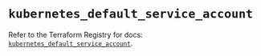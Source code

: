 # `kubernetes_default_service_account`

Refer to the Terraform Registry for docs: [`kubernetes_default_service_account`](https://registry.terraform.io/providers/hashicorp/kubernetes/2.36.0/docs/resources/default_service_account).
